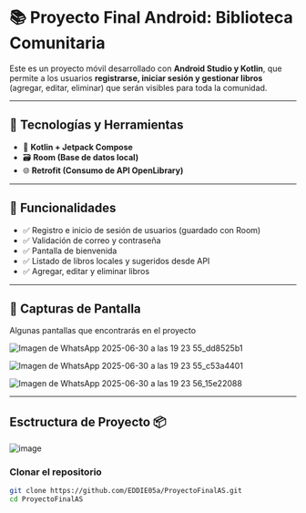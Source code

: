 # 📚 Proyecto Final Android: Biblioteca Comunitaria

Este es un proyecto móvil desarrollado con **Android Studio y Kotlin**, que permite a los usuarios **registrarse, iniciar sesión y gestionar libros** (agregar, editar, eliminar) que serán visibles para toda la comunidad.

---

## 🧩 Tecnologías y Herramientas

- 🧠 **Kotlin + Jetpack Compose**
- 🗃️ **Room (Base de datos local)**
- 🌐 **Retrofit (Consumo de API OpenLibrary)**

---

## 🚀 Funcionalidades

- ✅ Registro e inicio de sesión de usuarios (guardado con Room)
- ✅ Validación de correo y contraseña
- ✅ Pantalla de bienvenida
- ✅ Listado de libros locales y sugeridos desde API
- ✅ Agregar, editar y eliminar libros


---

## 📸 Capturas de Pantalla

Algunas pantallas que encontrarás en el proyecto

![Imagen de WhatsApp 2025-06-30 a las 19 23 55_dd8525b1](https://github.com/user-attachments/assets/258c2179-7a62-4e12-802b-ec9e4f8ca516)


![Imagen de WhatsApp 2025-06-30 a las 19 23 55_c53a4401](https://github.com/user-attachments/assets/b800715b-e48f-4c84-b3a0-651e6e02a16b)


![Imagen de WhatsApp 2025-06-30 a las 19 23 56_15e22088](https://github.com/user-attachments/assets/0c0d2e7c-40f2-40f2-a9e4-b7d6184c57af)

---
## Esctructura de Proyecto 📦


![image](https://github.com/user-attachments/assets/de02b6e5-a4be-4e87-b7c0-bf936cf045ad)


### Clonar el repositorio

```bash
git clone https://github.com/EDDIE05a/ProyectoFinalAS.git
cd ProyectoFinalAS
